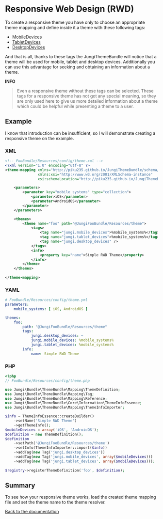Responsive Web Design (RWD)
===========================

To create a responsive theme you have only to choose an appropriate theme mapping and define inside it a theme with these
following tags:

* [MobileDevices](https://github.com/piku235/JungiThemeBundle/blob/master/Resources/doc/theme-tags.md#mobiledevices)
* [TabletDevices](https://github.com/piku235/JungiThemeBundle/blob/master/Resources/doc/theme-tags.md#tabletdevices)
* [DesktopDevices](https://github.com/piku235/JungiThemeBundle/blob/master/Resources/doc/theme-tags.md#desktopdevices)

And that is all, thanks to these tags the JungiThemeBundle will notice that a theme will be used for mobile, tablet and 
desktop devices. Additionally you can use this advantage for seeking and obtaining an information about a theme.

**INFO**

> Even a responsive theme without these tags can be selected. These tags for a responsive theme has not got any special 
> meaning, so they are only used here to give us more detailed information about a theme which could be helpful while 
> presenting a theme to a user. 

Example
-------

I know that introduction can be insufficient, so I will demonstrate creating a responsive theme on the example.

### XML

```xml
<!-- FooBundle/Resources/config/theme.xml -->
<?xml version="1.0" encoding="utf-8" ?>
<theme-mapping xmlns="http://piku235.github.io/JungiThemeBundle/schema/theme-mapping"
               xmlns:xsi="http://www.w3.org/2001/XMLSchema-instance"
               xsi:schemaLocation="http://piku235.github.io/JungiThemeBundle/schema/theme-mapping https://raw.githubusercontent.com/piku235/JungiThemeBundle/master/Mapping/Loader/schema/theme-1.0.xsd">

    <parameters>
        <parameter key="mobile_systems" type="collection">
            <parameter>iOS</parameter>
            <parameter>AndroidOS</parameter>
        </parameter>
    </parameters>

    <themes>
        <theme name="foo" path="@JungiFooBundle/Resources/theme">
            <tags>
                <tag name="jungi.mobile_devices">%mobile_systems%</tag>
                <tag name="jungi.tablet_devices">%mobile_systems%</tag>
                <tag name="jungi.desktop_devices" />
            </tags>
            <info>
                <property key="name">Simple RWD Theme</property>
            </info>
        </theme>
    </themes>
    
</theme-mapping>

```

### YAML

```yml
# FooBundle/Resources/config/theme.yml
parameters:
    mobile_systems: [ iOS, AndroidOS ]

themes:
    foo:
        path: "@JungiFooBundle/Resources/theme"
        tags:
            jungi.desktop_devices: ~
            jungi.mobile_devices: %mobile_systems%
            jungi.tablet_devices: %mobile_systems%
        info:
            name: Simple RWD Theme

```

### PHP

```php
<?php
// FooBundle/Resources/config/theme.php

use Jungi\Bundle\ThemeBundle\Mapping\ThemeDefinition;
use Jungi\Bundle\ThemeBundle\Mapping\Tag;
use Jungi\Bundle\ThemeBundle\Mapping\Reference;
use Jungi\Bundle\ThemeBundle\Core\Information\ThemeInfoEssence;
use Jungi\Bundle\ThemeBundle\Mapping\ThemeInfoImporter;

$info = ThemeInfoEssence::createBuilder()
    ->setName('Simple RWD Theme')
    ->getThemeInfo();
$mobileDevices = array('iOS', 'AndroidOS');    
$definition = new ThemeDefinition();
$definition
    ->setPath('@JungiFooBundle/Resources/theme')
    ->setInfo(ThemeInfoImporter::import($info))
    ->addTag(new Tag('jungi.desktop_devices'))
    ->addTag(new Tag('jungi.mobile_devices', array($mobileDevices)))
    ->addTag(new Tag('jungi.tablet_devices', array($mobileDevices)));
    
$registry->registerThemeDefinition('foo', $definition);
```

Summary
-------

To see how your responsive theme works, load the created theme mapping file and set the theme name to the theme resolver.

[Back to the documentation](https://github.com/piku235/JungiThemeBundle/blob/master/Resources/doc/index.md)
